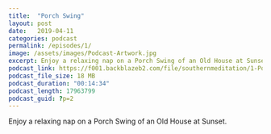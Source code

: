 ```yaml
---
title:  "Porch Swing"
layout: post
date:   2019-04-11
categories: podcast
permalink: /episodes/1/
image: /assets/images/Podcast-Artwork.jpg
excerpt: Enjoy a relaxing nap on a Porch Swing of an Old House at Sunset.
podcast_link: https://f001.backblazeb2.com/file/southernmeditation/1-Porch_Swing.mp3
podcast_file_size: 18 MB
podcast_duration: "00:14:34"
podcast_length: 17963799
podcast_guid: ?p=2
---
```

Enjoy a relaxing nap on a Porch Swing of an Old House at Sunset.
